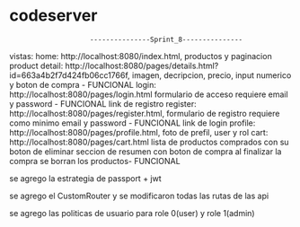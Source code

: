 # codeserver

                        ---------------Sprint_8---------------

vistas:
   home: http://localhost:8080/index.html,
        productos y paginacion
   product detail: http://localhost:8080/pages/details.html?id=663a4b2f7d424fb06cc1766f,
        imagen, decripcion, precio, input numerico y boton de compra - FUNCIONAL
    login: http://localhost:8080/pages/login.html
        formulario de acceso requiere email y password - FUNCIONAL
        link de registro
    register: http://localhost:8080/pages/register.html,
        formulario de registro requiere como minimo email y password - FUNCIONAL
        link de login
    profile: http://localhost:8080/pages/profile.html,
        foto de prefil, user y rol
    cart: http://localhost:8080/pages/cart.html
        lista de productos comprados con su boton de eliminar
        seccion de resumen con boton de compra
        al finalizar la compra se borran los productos- FUNCIONAL
    
se agrego la estrategia de passport + jwt

se agrego el CustomRouter y se modificaron todas las rutas de las api
                    
se agrego las politicas de usuario para role 0(user) y role 1(admin)

    
